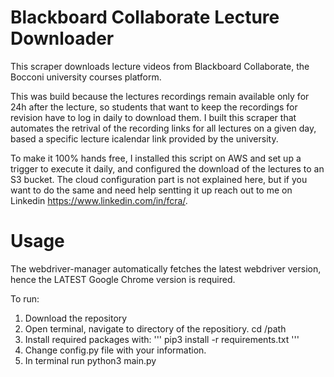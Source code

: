 # Blackboard Collaborate Lecture Downloader

This scraper downloads lecture videos from Blackboard Collaborate, the Bocconi university courses platform. 

This was build because the lectures recordings remain available only for 24h after the lecture, so students that want to keep the recordings for revision have to log in daily to download them. 
I built this scraper that automates the retrival of the recording links for all lectures on a given day, based a specific lecture icalendar link provided by the university. 

To make it 100% hands free, I installed this script on AWS and set up a trigger to execute it daily, and configured the download of the lectures to an S3 bucket. 
The cloud configuration part is not explained here, but if you want to do the same and need help sentting it up reach out to me on Linkedin https://www.linkedin.com/in/fcra/.

# Usage
The webdriver-manager automatically fetches the latest webdriver version, hence the LATEST Google Chrome version is required. 

To run:  
1. Download the repository  
2. Open terminal, navigate to directory of the repositiory. cd /path 
3. Install required packages with: 
''' pip3 install -r requirements.txt ''' 
4. Change config.py file with your information.
5. In terminal run python3 main.py 

